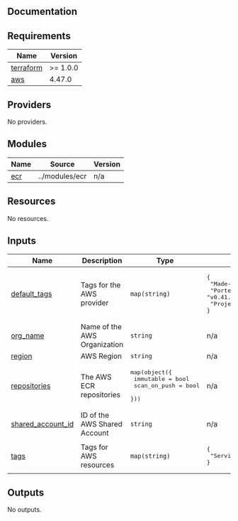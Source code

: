 ## Documentation

<!-- BEGINNING OF PRE-COMMIT-TERRAFORM DOCS HOOK -->

## Requirements

| Name                                                                     | Version  |
| ------------------------------------------------------------------------ | -------- |
| <a name="requirement_terraform"></a> [terraform](#requirement_terraform) | >= 1.0.0 |
| <a name="requirement_aws"></a> [aws](#requirement_aws)                   | 4.47.0   |

## Providers

No providers.

## Modules

| Name                                         | Source         | Version |
| -------------------------------------------- | -------------- | ------- |
| <a name="module_ecr"></a> [ecr](#module_ecr) | ../modules/ecr | n/a     |

## Resources

No resources.

## Inputs

| Name                                                                                   | Description                  | Type                                                                         | Default                                                                                                      | Required |
| -------------------------------------------------------------------------------------- | ---------------------------- | ---------------------------------------------------------------------------- | ------------------------------------------------------------------------------------------------------------ | :------: |
| <a name="input_default_tags"></a> [default\_tags](#input_default_tags)                 | Tags for the AWS provider    | `map(string)`                                                                | <pre>{<br> "Made-By": "Terraform",<br> "Portefaix-Version": "v0.41.0",<br> "Project": "Portefaix"<br>}</pre> |    no    |
| <a name="input_org_name"></a> [org\_name](#input_org_name)                             | Name of the AWS Organization | `string`                                                                     | n/a                                                                                                          |   yes    |
| <a name="input_region"></a> [region](#input_region)                                    | AWS Region                   | `string`                                                                     | n/a                                                                                                          |   yes    |
| <a name="input_repositories"></a> [repositories](#input_repositories)                  | The AWS ECR repositories     | <pre>map(object({<br> immutable = bool<br> scan_on_push = bool<br> }))</pre> | n/a                                                                                                          |   yes    |
| <a name="input_shared_account_id"></a> [shared\_account\_id](#input_shared_account_id) | ID of the AWS Shared Account | `string`                                                                     | n/a                                                                                                          |   yes    |
| <a name="input_tags"></a> [tags](#input_tags)                                          | Tags for AWS resources       | `map(string)`                                                                | <pre>{<br> "Service": "ECR"<br>}</pre>                                                                       |    no    |

## Outputs

No outputs.

<!-- END OF PRE-COMMIT-TERRAFORM DOCS HOOK -->
